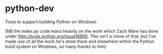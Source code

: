 python-dev
==========

Tools to support building Python on Windows

(NB the make.py code leans heavily on the work which Zach Ware has done under
http://bugs.python.org/issue16895. This isn't a clone of that, but I've
made use of all the work he's done there and elsewhere within the Python
build system on Windows, so many thanks to him).
